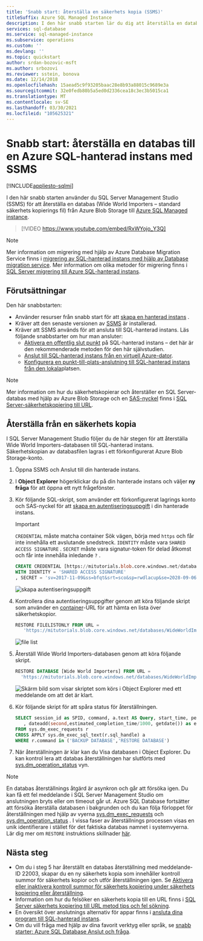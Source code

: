 ```yaml
---
title: 'Snabb start: återställa en säkerhets kopia (SSMS)'
titleSuffix: Azure SQL Managed Instance
description: I den här snabb starten lär du dig att återställa en databas säkerhets kopia till Azure SQL-hanterad instans med hjälp av SQL Server Management Studio (SSMS).
services: sql-database
ms.service: sql-managed-instance
ms.subservice: operations
ms.custom: ''
ms.devlang: ''
ms.topic: quickstart
author: srdan-bozovic-msft
ms.author: srbozovi
ms.reviewer: sstein, bonova
ms.date: 12/14/2018
ms.openlocfilehash: 15aead5c9f93205baac28e8b93a88015c9689e3a
ms.sourcegitcommit: 32e0fedb80b5a5ed0d2336cea18c3ec3b5015ca1
ms.translationtype: MT
ms.contentlocale: sv-SE
ms.lasthandoff: 03/30/2021
ms.locfileid: "105625321"
---
```

# <a name="quickstart-restore-a-database-to-azure-sql-managed-instance-with-ssms"></a>Snabb start: återställa en databas till en Azure SQL-hanterad instans med SSMS
[!INCLUDE[appliesto-sqlmi](../includes/appliesto-sqlmi.md)]

I den här snabb starten använder du SQL Server Management Studio (SSMS) för att återställa en databas (Wide World Importers – standard säkerhets kopierings fil) från Azure Blob Storage till [Azure SQL Managed instance](sql-managed-instance-paas-overview.md).

> [!VIDEO https://www.youtube.com/embed/RxWYojo_Y3Q]

> [!NOTE]
> Mer information om migrering med hjälp av Azure Database Migration Service finns i [migrering av SQL-hanterad instans med hjälp av Database migration service](../../dms/tutorial-sql-server-to-managed-instance.md).
> Mer information om olika metoder för migrering finns i [SQL Server migrering till Azure SQL-hanterad instans](migrate-to-instance-from-sql-server.md).

## <a name="prerequisites"></a>Förutsättningar

Den här snabbstarten:

- Använder resurser från snabb start för att [skapa en hanterad instans](instance-create-quickstart.md) .
- Kräver att den senaste versionen av [SSMS](/sql/ssms/sql-server-management-studio-ssms) är installerad.
- Kräver att SSMS används för att ansluta till SQL-hanterad instans. Läs följande snabbstarter om hur man ansluter:
  - [Aktivera en offentlig slut punkt](public-endpoint-configure.md) på SQL-hanterad instans – det här är den rekommenderade metoden för den här självstudien.
  - [Anslut till SQL-hanterad instans från en virtuell Azure-dator](connect-vm-instance-configure.md).
  - [Konfigurera en punkt-till-plats-anslutning till SQL-hanterad instans från den lokala](point-to-site-p2s-configure.md)platsen.

> [!NOTE]
> Mer information om hur du säkerhetskopierar och återställer en SQL Server-databas med hjälp av Azure Blob Storage och en [SAS-nyckel](../../storage/common/storage-sas-overview.md) finns i [SQL Server-säkerhetskopiering till URL](/sql/relational-databases/backup-restore/sql-server-backup-to-url).

## <a name="restore-from-a-backup-file"></a>Återställa från en säkerhets kopia

I SQL Server Management Studio följer du de här stegen för att återställa Wide World Importers-databasen till SQL-hanterad instans. Säkerhetskopian av databasfilen lagras i ett förkonfigurerat Azure Blob Storage-konto.

1. Öppna SSMS och Anslut till din hanterade instans.
2. I **Object Explorer** högerklickar du på din hanterade instans och väljer **ny fråga** för att öppna ett nytt frågefönster.
3. Kör följande SQL-skript, som använder ett förkonfigurerat lagrings konto och SAS-nyckel för att [skapa en autentiseringsuppgift](/sql/t-sql/statements/create-credential-transact-sql) i din hanterade instans.
 
   > [!IMPORTANT]
   > `CREDENTIAL` måste matcha container Sök vägen, börja med `https` och får inte innehålla ett avslutande snedstreck. `IDENTITY` måste vara `SHARED ACCESS SIGNATURE` . `SECRET` måste vara signatur-token för delad åtkomst och får inte innehålla inledande `?` .

   ```sql
   CREATE CREDENTIAL [https://mitutorials.blob.core.windows.net/databases]
   WITH IDENTITY = 'SHARED ACCESS SIGNATURE'
   , SECRET = 'sv=2017-11-09&ss=bfqt&srt=sco&sp=rwdlacup&se=2028-09-06T02:52:55Z&st=2018-09-04T18:52:55Z&spr=https&sig=WOTiM%2FS4GVF%2FEEs9DGQR9Im0W%2BwndxW2CQ7%2B5fHd7Is%3D'
   ```

    ![skapa autentiseringsuppgift](./media/restore-sample-database-quickstart/credential.png)

4. Kontrollera dina autentiseringsuppgifter genom att köra följande skript som använder en [container](https://azure.microsoft.com/services/container-instances/)-URL för att hämta en lista över säkerhetskopior.

   ```sql
   RESTORE FILELISTONLY FROM URL =
      'https://mitutorials.blob.core.windows.net/databases/WideWorldImporters-Standard.bak'
   ```

    ![file list](./media/restore-sample-database-quickstart/file-list.png)

5. Återställ Wide World Importers-databasen genom att köra följande skript.

   ```sql
   RESTORE DATABASE [Wide World Importers] FROM URL =
     'https://mitutorials.blob.core.windows.net/databases/WideWorldImporters-Standard.bak'
   ```

    ![Skärm bild som visar skriptet som körs i Object Explorer med ett meddelande om att det är klart.](./media/restore-sample-database-quickstart/restore.png)

6. Kör följande skript för att spåra status för återställningen.

   ```sql
   SELECT session_id as SPID, command, a.text AS Query, start_time, percent_complete
      , dateadd(second,estimated_completion_time/1000, getdate()) as estimated_completion_time
   FROM sys.dm_exec_requests r
   CROSS APPLY sys.dm_exec_sql_text(r.sql_handle) a
   WHERE r.command in ('BACKUP DATABASE','RESTORE DATABASE')
   ```

7. När återställningen är klar kan du Visa databasen i Object Explorer. Du kan kontrol lera att databas återställningen har slutförts med [sys.dm_operation_status](/sql/relational-databases/system-dynamic-management-views/sys-dm-operation-status-azure-sql-database) vyn.

> [!NOTE]
> En databas återställnings åtgärd är asynkron och går att försöka igen. Du kan få ett fel meddelande i SQL Server Management Studio om anslutningen bryts eller om timeout går ut. Azure SQL Database fortsätter att försöka återställa databasen i bakgrunden och du kan följa förloppet för återställningen med hjälp av vyerna [sys.dm_exec_requests](/sql/relational-databases/system-dynamic-management-views/sys-dm-exec-requests-transact-sql) och [sys.dm_operation_status](/sql/relational-databases/system-dynamic-management-views/sys-dm-operation-status-azure-sql-database) .
> I vissa faser av återställnings processen visas en unik identifierare i stället för det faktiska databas namnet i systemvyerna. Lär dig mer om `RESTORE` instruktions skillnader [här](./transact-sql-tsql-differences-sql-server.md#restore-statement).

## <a name="next-steps"></a>Nästa steg

- Om du i steg 5 har återställt en databas återställning med meddelande-ID 22003, skapar du en ny säkerhets kopia som innehåller kontroll summor för säkerhets kopior och utför återställningen igen. Se [Aktivera eller inaktivera kontroll summor för säkerhets kopiering under säkerhets kopiering eller återställning](/sql/relational-databases/backup-restore/enable-or-disable-backup-checksums-during-backup-or-restore-sql-server).
- Information om hur du felsöker en säkerhets kopia till en URL finns i [SQL Server säkerhets kopiering till URL metod tips och fel sökning](/sql/relational-databases/backup-restore/sql-server-backup-to-url-best-practices-and-troubleshooting).
- En översikt över anslutnings alternativ för appar finns i [ansluta dina program till SQL-hanterad instans](connect-application-instance.md).
- Om du vill fråga med hjälp av dina favorit verktyg eller språk, se [snabb starter: Azure SQL Database Anslut och fråga](../database/connect-query-content-reference-guide.md).
